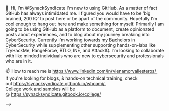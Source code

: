 
👋  Hi, I’m @SynackSyndicate
I'm new to using GitHub. As a matter of fact GitHub has always intimidated me. I figured you would have to be 'big brained, 200 IQ' to post here or be apart of the community. Hopefully I'm cool enough to hang out here and make something for myself. Primarily I am going to be using GitHub as a platform to document, create opinionated posts about experiences, and to blog about my journey breakiing into CyberSecurity. Currently I'm working towards my Bachelors in CyberSecurity while supplementing other supporting hands-on-labs like TryHackMe, RangeForce, BTLO, INE, and AttackIQ.
I’m looking to collaborate with like minded individuals who are new to cybersecurity and professionals who are in it.


📫 How to reach me is https://www.linkedin.com/in/vienamorvallesteros/ <br/> If you're looking for blogs, & hands-on technical training, check out https://synacksyndicate.gitbook.io/whoami/ <br/> College work and samples will be @ https://synacksyndicate.gitbook.io/college/


-->
